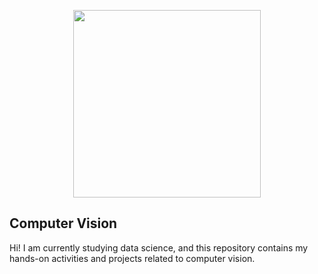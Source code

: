 <p align="center">
  <img src="https://media.giphy.com/media/v1.Y2lkPTc5MGI3NjExNHo5dXl1NzV4cDY5MjIwZ2t1NGhmM2Vtc2J5d3UxZGU4NjJndmd2byZlcD12MV9pbnRlcm5hbF9naWZfYnlfaWQmY3Q9Zw/nFLW7PNGgN3lI68rdv/giphy.gif" width="300" height="300" frameBorder="0" class="giphy-embed" allowFullScreen>
</p>

## Computer Vision

Hi! I am currently studying data science, and this repository contains my hands-on activities and projects related to computer vision.

